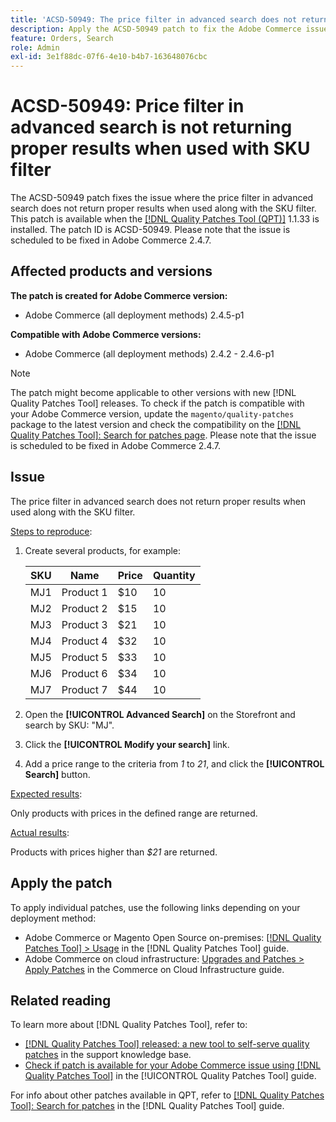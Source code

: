 ```yaml
---
title: 'ACSD-50949: The price filter in advanced search does not return proper results when used along with the SKU filter'
description: Apply the ACSD-50949 patch to fix the Adobe Commerce issue where the price filter in advanced search does not return proper results when used along with the SKU filter.
feature: Orders, Search
role: Admin
exl-id: 3e1f88dc-07f6-4e10-b4b7-163648076cbc
---
```

# ACSD-50949: Price filter in advanced search is not returning proper results when used with SKU filter

The ACSD-50949 patch fixes the issue where the price filter in advanced search does not return proper results when used along with the SKU filter. This patch is available when the [[!DNL Quality Patches Tool (QPT)]](https://experienceleague.adobe.com/en/docs/commerce-knowledge-base/kb/announcements/commerce-announcements/magento-quality-patches-released-new-tool-to-self-serve-quality-patches) 1.1.33 is installed. The patch ID is ACSD-50949. Please note that the issue is scheduled to be fixed in Adobe Commerce 2.4.7. 

## Affected products and versions

**The patch is created for Adobe Commerce version:**

* Adobe Commerce (all deployment methods) 2.4.5-p1

**Compatible with Adobe Commerce versions:**

* Adobe Commerce (all deployment methods) 2.4.2 - 2.4.6-p1

>[!NOTE]
>
>The patch might become applicable to other versions with new [!DNL Quality Patches Tool] releases. To check if the patch is compatible with your Adobe Commerce version, update the `magento/quality-patches` package to the latest version and check the compatibility on the [[!DNL Quality Patches Tool]: Search for patches page](<https://experienceleague.adobe.com/tools/commerce-quality-patches/index.html>). Please note that the issue is scheduled to be fixed in Adobe Commerce 2.4.7.

## Issue

The price filter in advanced search does not return proper results when used along with the SKU filter.

<u>Steps to reproduce</u>:

1. Create several products, for example:

    | SKU | Name      | Price | Quantity |
    |-----|-----------|-------|----------|
    | MJ1 | Product 1 | $10   | 10       |
    | MJ2 | Product 2 | $15   | 10       |
    | MJ3 | Product 3 | $21   | 10       |
    | MJ4 | Product 4 | $32   | 10       |
    | MJ5 | Product 5 | $33   | 10       |
    | MJ6 | Product 6 | $34   | 10       |
    | MJ7 | Product 7 | $44   | 10       |

1. Open the **[!UICONTROL Advanced Search]** on the Storefront and search by SKU: "MJ".
1. Click the **[!UICONTROL Modify your search]** link.
1. Add a price range to the criteria from *1* to *21*, and click the **[!UICONTROL Search]** button.

<u>Expected results</u>:

Only products with prices in the defined range are returned.

<u>Actual results</u>:

Products with prices higher than *$21* are returned.

## Apply the patch

To apply individual patches, use the following links depending on your deployment method:

* Adobe Commerce or Magento Open Source on-premises: [[!DNL Quality Patches Tool] > Usage](<https://experienceleague.adobe.com/docs/commerce-operations/tools/quality-patches-tool/usage.html>) in the [!DNL Quality Patches Tool] guide.
* Adobe Commerce on cloud infrastructure: [Upgrades and Patches > Apply Patches](https://experienceleague.adobe.com/docs/commerce-cloud-service/user-guide/develop/upgrade/apply-patches.html) in the Commerce on Cloud Infrastructure guide.

## Related reading

To learn more about [!DNL Quality Patches Tool], refer to:

* [[!DNL Quality Patches Tool] released: a new tool to self-serve quality patches](https://experienceleague.adobe.com/en/docs/commerce-knowledge-base/kb/announcements/commerce-announcements/magento-quality-patches-released-new-tool-to-self-serve-quality-patches) in the support knowledge base.
* [Check if patch is available for your Adobe Commerce issue using [!DNL Quality Patches Tool]](/help/tools/quality-patches-tool/patches-available-in-qpt/check-patch-for-magento-issue-with-magento-quality-patches.md) in the [!UICONTROL Quality Patches Tool] guide.


For info about other patches available in QPT, refer to [[!DNL Quality Patches Tool]: Search for patches](<https://experienceleague.adobe.com/tools/commerce-quality-patches/index.html>) in the [!DNL Quality Patches Tool] guide.
